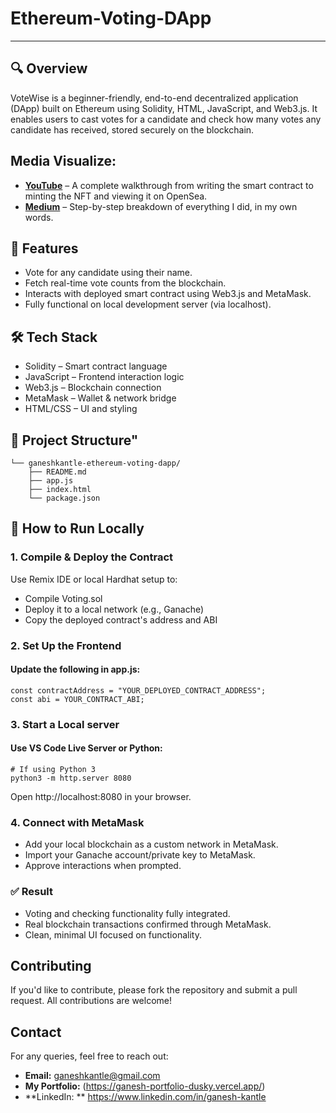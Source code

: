# Ethereum-Voting-DApp

---

## 🔍 Overview
VoteWise is a beginner-friendly, end-to-end decentralized application (DApp) built on Ethereum using Solidity, HTML, JavaScript, and Web3.js. It enables users to cast votes for a candidate and check how many votes any candidate has received, stored securely on the blockchain.


## Media Visualize:
- [**YouTube**](https://youtu.be/UbVwTI40Hk8) – A complete walkthrough from writing the smart contract to minting the NFT and viewing it on OpenSea.  
- [**Medium**](https://medium.com/@ganeshkantle/zero-to-deployed-building-my-first-ethereum-voting-dapp-0c17b6a22bf1) – Step-by-step breakdown of everything I did, in my own words.

## 🚀 Features
- Vote for any candidate using their name.
- Fetch real-time vote counts from the blockchain.
- Interacts with deployed smart contract using Web3.js and MetaMask.
- Fully functional on local development server (via localhost).

## 🛠 Tech Stack
- Solidity – Smart contract language
- JavaScript – Frontend interaction logic
- Web3.js – Blockchain connection
- MetaMask – Wallet & network bridge
- HTML/CSS – UI and styling

## 📂 Project Structure"
```
└── ganeshkantle-ethereum-voting-dapp/
    ├── README.md
    ├── app.js
    ├── index.html
    └── package.json
```

## 🧪 How to Run Locally

### 1. Compile & Deploy the Contract
Use Remix IDE or local Hardhat setup to:
  - Compile Voting.sol
  - Deploy it to a local network (e.g., Ganache)
  - Copy the deployed contract's address and ABI

### 2. Set Up the Frontend
#### Update the following in app.js:
```
const contractAddress = "YOUR_DEPLOYED_CONTRACT_ADDRESS";
const abi = YOUR_CONTRACT_ABI;
```

### 3. Start a Local server
#### Use VS Code Live Server or Python:
```
# If using Python 3
python3 -m http.server 8080
```
Open http://localhost:8080 in your browser.

### 4. Connect with MetaMask
  - Add your local blockchain as a custom network in MetaMask.
  - Import your Ganache account/private key to MetaMask.
  - Approve interactions when prompted.

### ✅ Result
  - Voting and checking functionality fully integrated.
  - Real blockchain transactions confirmed through MetaMask.
  - Clean, minimal UI focused on functionality.

## Contributing
If you'd like to contribute, please fork the repository and submit a pull request. All contributions are welcome!

## Contact
For any queries, feel free to reach out:
- **Email:** ganeshkantle@gmail.com
- **My Portfolio:** (https://ganesh-portfolio-dusky.vercel.app/)
- **LinkedIn: ** https://www.linkedin.com/in/ganesh-kantle

